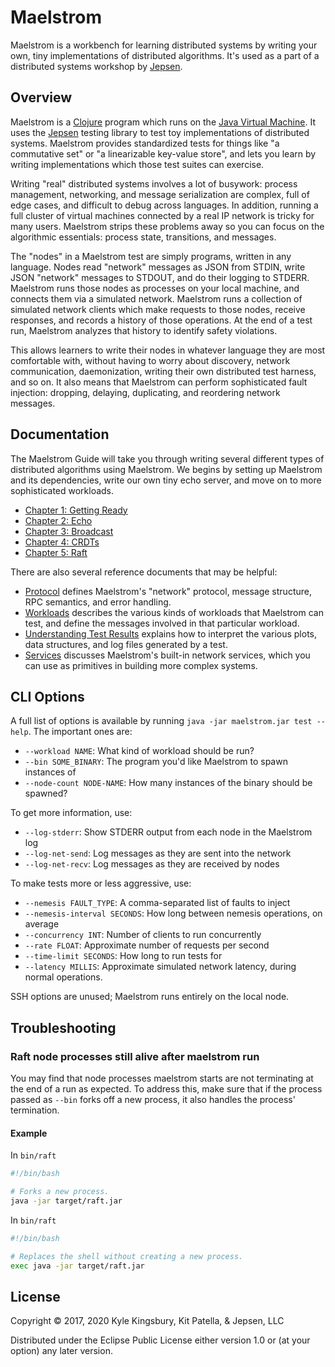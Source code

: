 # Maelstrom

Maelstrom is a workbench for learning distributed systems by writing your own,
tiny implementations of distributed algorithms. It's used as a part of a
distributed systems workshop by [Jepsen](https://jepsen.io/training).

## Overview

Maelstrom is a [Clojure](https://clojure.org/) program which runs on the [Java
Virtual Machine](https://en.wikipedia.org/wiki/Java_virtual_machine). It uses
the [Jepsen](https://github.com/jepsen-io/jepsen) testing library to test toy
implementations of distributed systems. Maelstrom provides standardized tests
for things like "a commutative set" or "a linearizable key-value store", and
lets you learn by writing implementations which those test suites can
exercise.

Writing "real" distributed systems involves a lot of busywork: process
management, networking, and message serialization are complex, full of edge
cases, and difficult to debug across languages. In addition, running a full
cluster of virtual machines connected by a real IP network is tricky for many
users. Maelstrom strips these problems away so you can focus on the algorithmic
essentials: process state, transitions, and messages.

The "nodes" in a Maelstrom test are simply programs, written in any language.
Nodes read "network" messages as JSON from STDIN, write JSON "network" messages
to STDOUT, and do their logging to STDERR. Maelstrom runs those nodes as
processes on your local machine, and connects them via a simulated network.
Maelstrom runs a collection of simulated network clients which make requests to
those nodes, receive responses, and records a history of those operations. At
the end of a test run, Maelstrom analyzes that history to identify safety
violations.

This allows learners to write their nodes in whatever language they are most
comfortable with, without having to worry about discovery, network
communication, daemonization, writing their own distributed test harness, and
so on. It also means that Maelstrom can perform sophisticated fault injection:
dropping, delaying, duplicating, and reordering network messages.

## Documentation

The Maelstrom Guide will take you through writing several different types of
distributed algorithms using Maelstrom. We begins by setting up Maelstrom and
its dependencies, write our own tiny echo server, and move on to more
sophisticated workloads.

- [Chapter 1: Getting Ready](doc/01-getting-ready/index.md)
- [Chapter 2: Echo](doc/02-echo/index.md)
- [Chapter 3: Broadcast](doc/03-broadcast/index.md)
- [Chapter 4: CRDTs](doc/04-crdts/index.md)
- [Chapter 5: Raft](doc/05-raft/index.md)

There are also several reference documents that may be helpful:

- [Protocol](doc/protocol.md) defines Maelstrom's "network" protocol, message
  structure, RPC semantics, and error handling.
- [Workloads](doc/workloads.md) describes the various kinds of workloads that
  Maelstrom can test, and define the messages involved in that particular
  workload.
- [Understanding Test Results](doc/results.md) explains how to interpret the
  various plots, data structures, and log files generated by a test.
- [Services](doc/services.md) discusses Maelstrom's built-in network services,
  which you can use as primitives in building more complex systems.

## CLI Options

A full list of options is available by running `java -jar maelstrom.jar test
--help`. The important ones are:

- `--workload NAME`: What kind of workload should be run?
- `--bin SOME_BINARY`: The program you'd like Maelstrom to spawn instances of
- `--node-count NODE-NAME`: How many instances of the binary should be spawned?

To get more information, use:

- `--log-stderr`: Show STDERR output from each node in the Maelstrom log
- `--log-net-send`: Log messages as they are sent into the network
- `--log-net-recv`: Log messages as they are received by nodes

To make tests more or less aggressive, use:

- `--nemesis FAULT_TYPE`: A comma-separated list of faults to inject
- `--nemesis-interval SECONDS`: How long between nemesis operations, on average
- `--concurrency INT`: Number of clients to run concurrently
- `--rate FLOAT`: Approximate number of requests per second
- `--time-limit SECONDS`: How long to run tests for
- `--latency MILLIS`: Approximate simulated network latency, during normal
  operations.

SSH options are unused; Maelstrom runs entirely on the local node.

## Troubleshooting

### Raft node processes still alive after maelstrom run

You may find that node processes maelstrom starts are not terminating at the end of a run as expected. To address this, make sure that if the process passed as `--bin` forks off a new process, it also handles the process' termination.

#### Example

In `bin/raft`
```sh
#!/bin/bash

# Forks a new process.
java -jar target/raft.jar
```

In `bin/raft`
```sh
#!/bin/bash

# Replaces the shell without creating a new process.
exec java -jar target/raft.jar
```

## License

Copyright © 2017, 2020 Kyle Kingsbury, Kit Patella, & Jepsen, LLC

Distributed under the Eclipse Public License either version 1.0 or (at
your option) any later version.
